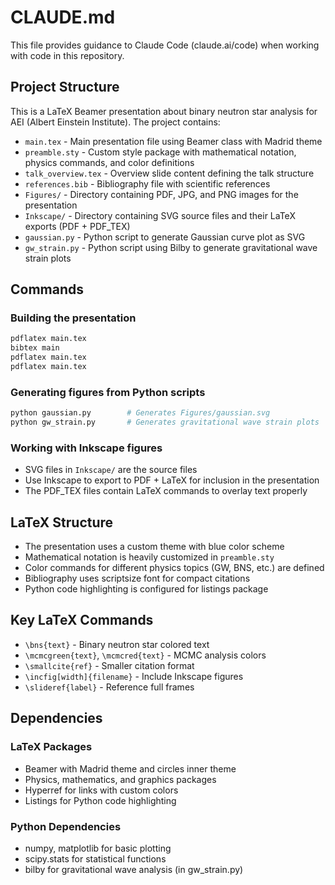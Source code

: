 # CLAUDE.md

This file provides guidance to Claude Code (claude.ai/code) when working with code in this repository.

## Project Structure

This is a LaTeX Beamer presentation about binary neutron star analysis for AEI (Albert Einstein Institute). The project contains:

- `main.tex` - Main presentation file using Beamer class with Madrid theme
- `preamble.sty` - Custom style package with mathematical notation, physics commands, and color definitions
- `talk_overview.tex` - Overview slide content defining the talk structure
- `references.bib` - Bibliography file with scientific references
- `Figures/` - Directory containing PDF, JPG, and PNG images for the presentation
- `Inkscape/` - Directory containing SVG source files and their LaTeX exports (PDF + PDF_TEX)
- `gaussian.py` - Python script to generate Gaussian curve plot as SVG
- `gw_strain.py` - Python script using Bilby to generate gravitational wave strain plots

## Commands

### Building the presentation
```bash
pdflatex main.tex
bibtex main
pdflatex main.tex
pdflatex main.tex
```

### Generating figures from Python scripts
```bash
python gaussian.py        # Generates Figures/gaussian.svg
python gw_strain.py       # Generates gravitational wave strain plots
```

### Working with Inkscape figures
- SVG files in `Inkscape/` are the source files
- Use Inkscape to export to PDF + LaTeX for inclusion in the presentation
- The PDF_TEX files contain LaTeX commands to overlay text properly

## LaTeX Structure

- The presentation uses a custom theme with blue color scheme
- Mathematical notation is heavily customized in `preamble.sty`
- Color commands for different physics topics (GW, BNS, etc.) are defined
- Bibliography uses scriptsize font for compact citations
- Python code highlighting is configured for listings package

## Key LaTeX Commands

- `\bns{text}` - Binary neutron star colored text
- `\mcmcgreen{text}`, `\mcmcred{text}` - MCMC analysis colors
- `\smallcite{ref}` - Smaller citation format
- `\incfig[width]{filename}` - Include Inkscape figures
- `\slideref{label}` - Reference full frames

## Dependencies

### LaTeX Packages
- Beamer with Madrid theme and circles inner theme
- Physics, mathematics, and graphics packages
- Hyperref for links with custom colors
- Listings for Python code highlighting

### Python Dependencies
- numpy, matplotlib for basic plotting
- scipy.stats for statistical functions
- bilby for gravitational wave analysis (in gw_strain.py)